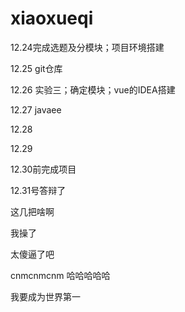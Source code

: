 # xiaoxueqi
12.24完成选题及分模块；项目环境搭建

12.25 git仓库

12.26 实验三；确定模块；vue的IDEA搭建

12.27 javaee 

12.28

12.29

12.30前完成项目

12.31号答辩了

这几把啥啊

我操了

太傻逼了吧

cnmcnmcnm
哈哈哈哈哈


我要成为世界第一